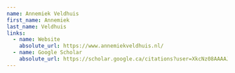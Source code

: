 ```yaml
---
name: Annemiek Veldhuis
first_name: Annemiek
last_name: Veldhuis
links:
  - name: Website
    absolute_url: https://www.annemiekveldhuis.nl/
  - name: Google Scholar
    absolute_url: https://scholar.google.ca/citations?user=XkcNz08AAAAJ&hl=nl
---
```

